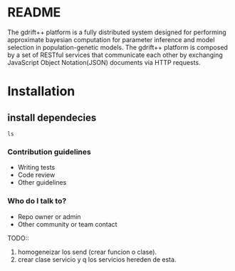 # README #

The gdrift++ platform is a fully distributed system designed for performing approximate bayesian computation for parameter inference and model selection in population-genetic models. The gdrift++ platform is composed by a set of RESTful services that communicate each other by exchanging JavaScript Object Notation(JSON) documents via HTTP requests.

# Installation #

install dependecies
-------------------
```
ls
```
### Contribution guidelines ###

* Writing tests
* Code review
* Other guidelines

### Who do I talk to? ###

* Repo owner or admin
* Other community or team contact

TODO::
1) homogeneizar los send (crear funcion o clase).
2) crear clase servicio y q los servicios hereden de esta.
